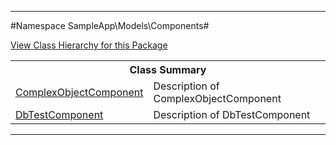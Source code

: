 

- - -

#Namespace SampleApp\Models\Components#

<div><a href='https://github.com/JeyDotC/Hirudo-docs/tree/master/sampleapp/models/components/package-tree.md'>View Class Hierarchy for this Package</a></div>

<table class="title">
<tr><th colspan="2" class="title">Class Summary</th></tr>
<tr><td class="name"><a href="https://github.com/JeyDotC/Hirudo-docs/blob/master/SampleApp/Models/Components/ComplexObjectComponent.md">ComplexObjectComponent</a></td><td class="description">Description of ComplexObjectComponent</td></tr>
<tr><td class="name"><a href="https://github.com/JeyDotC/Hirudo-docs/blob/master/SampleApp/Models/Components/DbTestComponent.md">DbTestComponent</a></td><td class="description">Description of DbTestComponent</td></tr>
</table>

- - -

